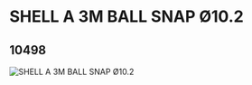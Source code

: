 # SHELL A 3M BALL SNAP Ø10.2
## 10498
![SHELL A 3M BALL SNAP Ø10.2](https://lc-www-live-s.legocdn.com/media/bricks/5/2/6039134.jpg)